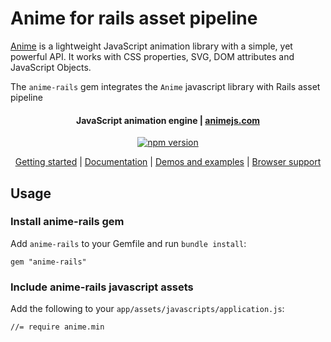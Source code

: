 # Anime for rails asset pipeline

[Anime](https://github.com/juliangarnier/anime) is a lightweight JavaScript animation library with a simple, yet powerful API. It works with CSS properties, SVG, DOM attributes and JavaScript Objects.

The `anime-rails` gem integrates the `Anime` javascript library with Rails asset pipeline


<h4 align="center">JavaScript animation engine | <a href="https://animejs.com" target="_blank">animejs.com</a></h4>

<p align="center">
  <a href="https://www.npmjs.com/package/animejs" rel="nofollow"><img src="https://camo.githubusercontent.com/011820ee25bf1d3ddaf635d869903b98eccaeae7/68747470733a2f2f696d672e736869656c64732e696f2f6e706d2f762f616e696d656a732e7376673f7374796c653d666c61742d737175617265" alt="npm version" data-canonical-src="https://img.shields.io/npm/v/animejs.svg?style=flat-square" style="max-width:100%;"></a>
</p>

<p align="center">
  <a href="#getting-started">Getting started</a>&nbsp;|&nbsp;<a href="#documentation">Documentation</a>&nbsp;|&nbsp;<a href="#demos-and-examples">Demos and examples</a>&nbsp;|&nbsp;<a href="#browser-support">Browser support</a>
</p>

## Usage

### Install anime-rails gem

Add `anime-rails` to your Gemfile and run `bundle install`:

	gem "anime-rails"

### Include anime-rails javascript assets

Add the following to your `app/assets/javascripts/application.js`:

	//= require anime.min
